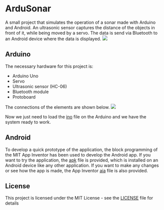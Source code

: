 # ArduSonar

A small project that simulates the operation of a sonar made with Arduino and Android. An ultrasonic sensor captures the distance of the objects in front of it, while being moved by a servo. The data is send via Bluetooth to an Android device where the data is displayed.
![](demo.gif)


## Arduino
The necessary hardware for this project is:
 * Arduino Uno
 * Servo
 * Ultrasonic sensor (HC-06)
 * Bluetooth module
 * Protoboard

The connections of the elements are shown below.
![](scheme.jpg)

Now we just need to load the [ino](ArduSonar.ino) file on the Arduino and we have the system ready to work.


## Android
To develop a quick prototype of the application, the block programming of the MIT App Inventor has been used to develop the Android app. If you want to try the application, the [apk](ArduSonar.apk) file is provided, which is installed on an Android device like any other application. If you want to make any changes or see how the app is made, the App Inventor [aia](ArduSonar.aia) file is also provided.

## License

This project is licensed under the MIT License - see the [LICENSE](LICENSE) file for details
